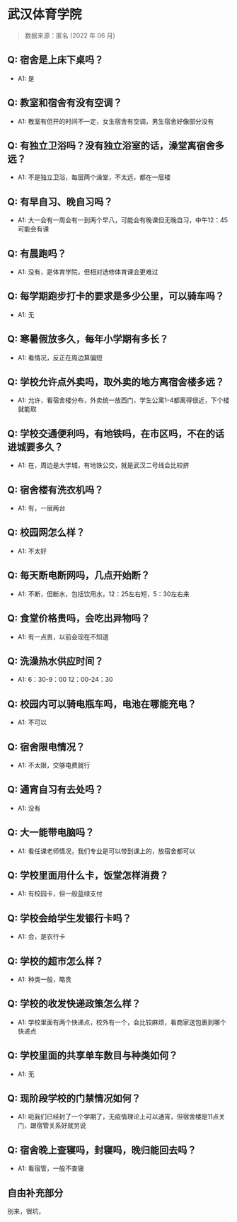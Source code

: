 # 武汉体育学院

> 数据来源：匿名 (2022 年 06 月)

## Q: 宿舍是上床下桌吗？

- A1: 是

## Q: 教室和宿舍有没有空调？

- A1: 教室有但开的时间不一定，女生宿舍有空调，男生宿舍好像部分没有

## Q: 有独立卫浴吗？没有独立浴室的话，澡堂离宿舍多远？

- A1: 不是独立卫浴，每层两个澡堂，不太远，都在一层楼

## Q: 有早自习、晚自习吗？

- A1: 大一会有一周会有一到两个早八，可能会有晚课但无晚自习，中午12：45可能会有课

## Q: 有晨跑吗？

- A1: 没有，是体育学院，但相对选修体育课会更难过

## Q: 每学期跑步打卡的要求是多少公里，可以骑车吗？

- A1: 无

## Q: 寒暑假放多久，每年小学期有多长？

- A1: 看情况，反正在周边算偏短

## Q: 学校允许点外卖吗，取外卖的地方离宿舍楼多远？

- A1: 允许，看宿舍楼分布，外卖统一放西门，学生公寓1-4都离得很近，下个楼就能取

## Q: 学校交通便利吗，有地铁吗，在市区吗，不在的话进城要多久？

- A1: 在，周边是大学城，有地铁公交，就是武汉二号线会比较挤

## Q: 宿舍楼有洗衣机吗？

- A1: 有，一层两台

## Q: 校园网怎么样？

- A1: 不太好

## Q: 每天断电断网吗，几点开始断？

- A1: 不断，但断水，包括饮用水，12：25左右短，5：30左右来

## Q: 食堂价格贵吗，会吃出异物吗？

- A1: 有一点贵，以前会现在不知道

## Q: 洗澡热水供应时间？

- A1: 6：30-9：00     12：00-24：30

## Q: 校园内可以骑电瓶车吗，电池在哪能充电？

- A1: 不可以

## Q: 宿舍限电情况？

- A1: 不太限，交够电费就行

## Q: 通宵自习有去处吗？

- A1: 没有

## Q: 大一能带电脑吗？

- A1: 看任课老师情况，我们专业是可以带到课上的，放宿舍都可以

## Q: 学校里面用什么卡，饭堂怎样消费？

- A1: 有校园卡，但一般蓝绿支付

## Q: 学校会给学生发银行卡吗？

- A1: 会，是农行卡

## Q: 学校的超市怎么样？

- A1: 种类一般，略贵

## Q: 学校的收发快递政策怎么样？

- A1: 学校里面有两个快递点，校外有一个，会比较麻烦，看商家送包裹到哪个快递点

## Q: 学校里面的共享单车数目与种类如何？

- A1: 无

## Q: 现阶段学校的门禁情况如何？

- A1: 呃我们已经封了一个学期了，无疫情理论上可以通宵，但宿舍楼是11点关门，跟宿管关系好就另说

## Q: 宿舍晚上查寝吗，封寝吗，晚归能回去吗？

- A1: 看宿管，一般不查寝

## 自由补充部分

别来，很坑，